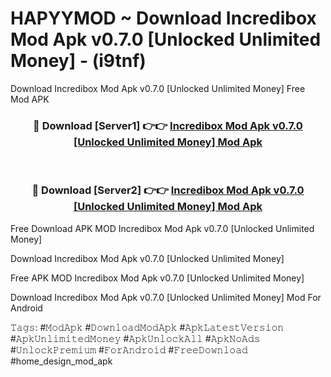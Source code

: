 # HAPYYMOD ~ Download Incredibox Mod Apk v0.7.0 [Unlocked Unlimited Money] - (i9tnf)
Download Incredibox Mod Apk v0.7.0 [Unlocked Unlimited Money] Free Mod APK

<div align="center">
<h3>🔴 Download [Server1] 👉👉 <a href="https://apk-comot.site?title=Incredibox_Mod_Apk_v0.7.0_[Unlocked_Unlimited_Money]">Incredibox Mod Apk v0.7.0 [Unlocked Unlimited Money] Mod Apk</a></h3><br>

<h3>🔴 Download [Server2] 👉👉 <a href="https://apk-comot.site?title=Incredibox_Mod_Apk_v0.7.0_[Unlocked_Unlimited_Money]">Incredibox Mod Apk v0.7.0 [Unlocked Unlimited Money] Mod Apk</a></h3>
</div>


Free Download APK MOD Incredibox Mod Apk v0.7.0 [Unlocked Unlimited Money]

Download Incredibox Mod Apk v0.7.0 [Unlocked Unlimited Money] 

Free APK MOD Incredibox Mod Apk v0.7.0 [Unlocked Unlimited Money] 

Download Incredibox Mod Apk v0.7.0 [Unlocked Unlimited Money] Mod For Android

𝚃𝚊𝚐𝚜: #𝙼𝚘𝚍𝙰𝚙𝚔 #𝙳𝚘𝚠𝚗𝚕𝚘𝚊𝚍𝙼𝚘𝚍𝙰𝚙𝚔 #𝙰𝚙𝚔𝙻𝚊𝚝𝚎𝚜𝚝𝚅𝚎𝚛𝚜𝚒𝚘𝚗 #𝙰𝚙𝚔𝚄𝚗𝚕𝚒𝚖𝚒𝚝𝚎𝚍𝙼𝚘𝚗𝚎𝚢 #𝙰𝚙𝚔𝚄𝚗𝚕𝚘𝚌𝚔𝙰𝚕𝚕 #𝙰𝚙𝚔𝙽𝚘𝙰𝚍𝚜 #𝚄𝚗𝚕𝚘𝚌𝚔𝙿𝚛𝚎𝚖𝚒𝚞𝚖 #𝙵𝚘𝚛𝙰𝚗𝚍𝚛𝚘𝚒𝚍 #𝙵𝚛𝚎𝚎𝙳𝚘𝚠𝚗𝚕𝚘𝚊𝚍 #home_design_mod_apk
